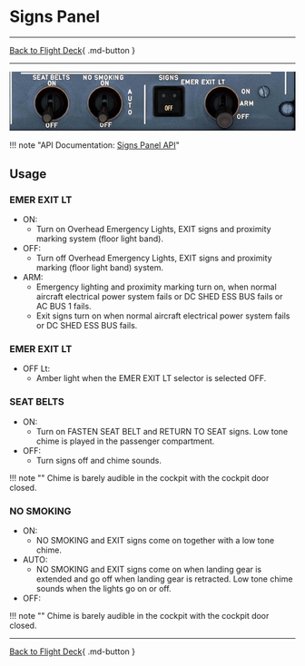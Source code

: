 # Signs Panel

---

[Back to Flight Deck](../index.md){ .md-button }

---

![SIGNS Panel](../../../assets/a32nx-briefing/overhead-panel/Signs-Panel.jpg "SIGNS Panel")

!!! note "API Documentation: [Signs Panel API](../../../../fbw-a32nx/a32nx-api/a32nx-flightdeck-api.md#signs-panel)"

## Usage

### EMER EXIT LT

- ON:
    - Turn on Overhead Emergency Lights, EXIT signs and proximity marking system (floor light band).
- OFF:
    - Turn off Overhead Emergency Lights, EXIT signs and proximity marking (floor light band) system.
- ARM:
    - Emergency lighting and proximity marking turn on, when normal aircraft electrical power system fails or DC SHED ESS BUS fails or AC BUS 1 fails.
    - Exit signs turn on when normal aircraft electrical power system fails or DC SHED ESS BUS fails.

### EMER EXIT LT

- OFF Lt:
    - Amber light when the EMER EXIT LT selector is selected OFF.

###  SEAT BELTS

- ON:
    - Turn on FASTEN SEAT BELT and RETURN TO SEAT signs. Low tone chime is played in the passenger compartment.
- OFF:
    - Turn signs off and chime sounds.

!!! note ""
    Chime is barely audible in the cockpit with the cockpit door closed.

### NO SMOKING

- ON:
    - NO SMOKING and EXIT signs come on together with a low tone chime.
- AUTO:
    - NO SMOKING and EXIT signs come on when landing gear is extended and go off when landing gear is retracted. Low tone chime sounds when the lights go on or off.
- OFF:

!!! note ""
    Chime is barely audible in the cockpit with the cockpit door closed.

---

[Back to Flight Deck](../index.md){ .md-button }
